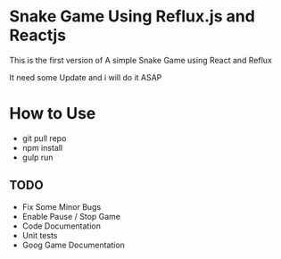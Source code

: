 # Snake Game Using Reflux.js and Reactjs

This is the first version of A simple Snake Game using React and Reflux

It need some Update and i will do it ASAP


# How to Use

* git pull repo
* npm install
* gulp run



## TODO

* Fix Some Minor Bugs
* Enable Pause / Stop Game
* Code Documentation
* Unit tests
* Goog Game Documentation
